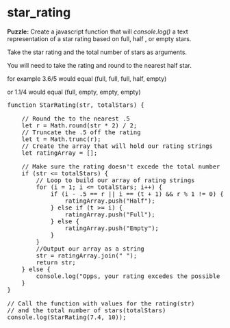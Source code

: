 # star_rating

**Puzzle:** Create a javascript function that will *console.log()* a text representation of a star rating based on full, half , or empty stars.

Take the star rating and the total number of stars as arguments. 

You will need to take the rating and round to the nearest half star.

for example 3.6/5 would equal (full, full, full, half, empty)

or 1.1/4 would equal (full, empty, empty, empty)

<pre>
function StarRating(str, totalStars) {

    // Round the to the nearest .5
    let r = Math.round(str * 2) / 2;
    // Truncate the .5 off the rating
    let t = Math.trunc(r);
    // Create the array that will hold our rating strings
    let ratingArray = [];
    
    // Make sure the rating doesn't excede the total number of stars possible
    if (str <= totalStars) {
        // Loop to build our array of rating strings
        for (i = 1; i <= totalStars; i++) {
            if (i - .5 == r || i == (t + 1) && r % 1 != 0) {
                ratingArray.push("Half");
            } else if (t >= i) {
                ratingArray.push("Full");
            } else {
                ratingArray.push("Empty");
            }
        }
        //Output our array as a string
        str = ratingArray.join(" ");
        return str;
    } else {
        console.log("Opps, your rating excedes the possible number of stars")
    }
}

// Call the function with values for the rating(str) 
// and the total number of stars(totalStars)
console.log(StarRating(7.4, 10));
</pre>
